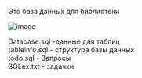 Это база данных для библиотеки

![image](https://user-images.githubusercontent.com/106092403/209148988-01daa2da-9de3-49e4-a23d-981da5949a83.png)






Database.sql -данные для таблиц            
tableinfo.sql - структура базы данных           
todo.sql - Запросы              
SQLex.txt - задачки
